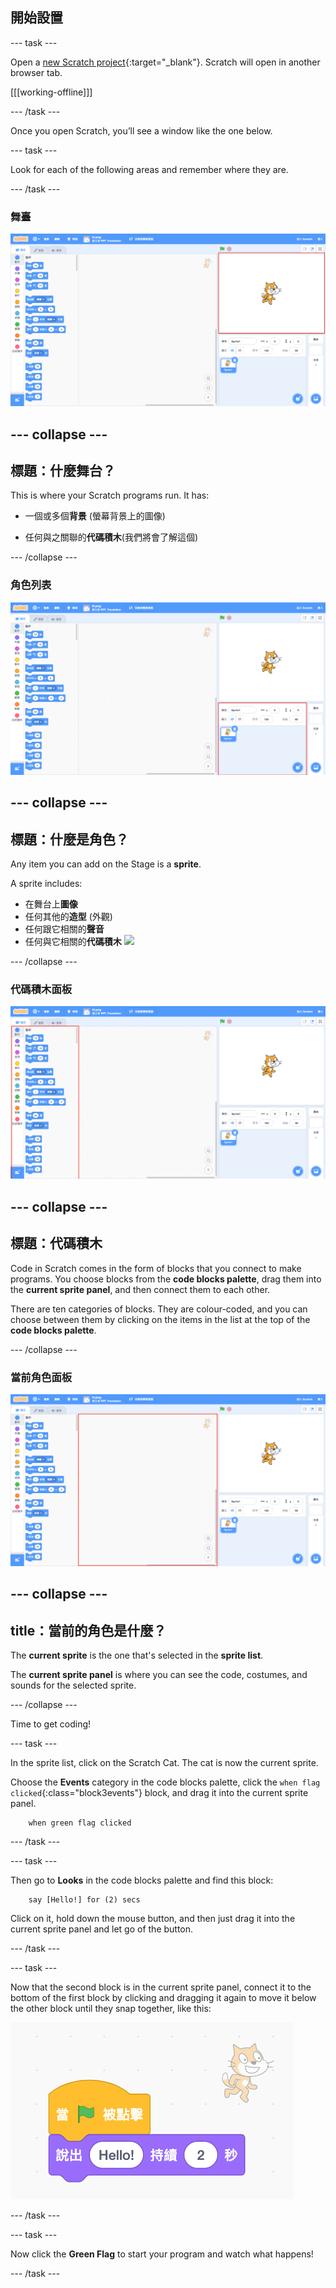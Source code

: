 ## 開始設置

\--- task \---

Open a [new Scratch project](https://rpf.io/scratch-new){:target="_blank"}. Scratch will open in another browser tab.

[[[working-offline]]]

\--- /task \---

Once you open Scratch, you’ll see a window like the one below.

\--- task \---

Look for each of the following areas and remember where they are.

\--- /task \---

### 舞臺

![Scratch window with the stage highlighted](images/hlStage.png)

## \--- collapse \---

## 標題：什麼舞台？

This is where your Scratch programs run. It has:

* 一個或多個**背景** \(螢幕背景上的圖像\)

* 任何與之關聯的**代碼積木**\(我們將會了解這個\)

\--- /collapse \---

### 角色列表

![Scratch window with the sprite list highlighted](images/hlSpriteList.png)

## \--- collapse \---

## 標題：什麼是角色？

Any item you can add on the Stage is a **sprite**.

A sprite includes:

* 在舞台上**圖像**
* 任何其他的**造型** \(外觀\)
* 任何跟它相關的**聲音**
* 任何與它相關的**代碼積木** ![](images/setup2.png)

\--- /collapse \---

### 代碼積木面板

![Scratch window with the blocks pallet highlighted](images/hlBlocksPalette.png)

## \--- collapse \---

## 標題：代碼積木

Code in Scratch comes in the form of blocks that you connect to make programs. You choose blocks from the **code blocks palette**, drag them into the **current sprite panel**, and then connect them to each other.

There are ten categories of blocks. They are colour-coded, and you can choose between them by clicking on the items in the list at the top of the **code blocks palette**.

\--- /collapse \---

### 當前角色面板

![Scratch window with the current sprite panel highlighted](images/hlCurrentSpritePanel.png)

## \--- collapse \---

## title：當前的角色是什麼？

The **current sprite** is the one that's selected in the **sprite list**.

The **current sprite panel** is where you can see the code, costumes, and sounds for the selected sprite.

\--- /collapse \---

Time to get coding!

\--- task \---

In the sprite list, click on the Scratch Cat. The cat is now the current sprite.

Choose the **Events** category in the code blocks palette, click the `when flag clicked`{:class="block3events"} block, and drag it into the current sprite panel.

```blocks3
    when green flag clicked
```

\--- /task \---

\--- task \---

Then go to **Looks** in the code blocks palette and find this block:

```blocks3
    say [Hello!] for (2) secs
```

Click on it, hold down the mouse button, and then just drag it into the current sprite panel and let go of the button.

\--- /task \---

\--- task \---

Now that the second block is in the current sprite panel, connect it to the bottom of the first block by clicking and dragging it again to move it below the other block until they snap together, like this:

![](images/setup3.png)

\--- /task \---

\--- task \---

Now click the **Green Flag** to start your program and watch what happens!

\--- /task \---